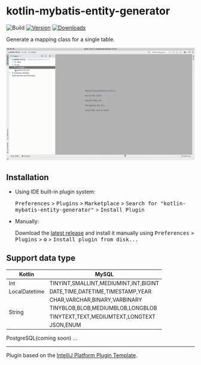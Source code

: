 # kotlin-mybatis-entity-generator

![Build](https://github.com/shuntakeuch1/kotlin-mybatis-entity-generator/workflows/Build/badge.svg)
[![Version](https://img.shields.io/jetbrains/plugin/v/14770-kotlin-mybatis-entity-generator.svg)](https://plugins.jetbrains.com/plugin/14770-kotlin-mybatis-entity-generator)
[![Downloads](https://img.shields.io/jetbrains/plugin/d/14770-kotlin-mybatis-entity-generator.svg)](https://plugins.jetbrains.com/plugin/14770-kotlin-mybatis-entity-generator)

<!-- Plugin description -->
Generate a mapping class for a single table.

<!-- Plugin description end -->

<p><img src="images/demo_v002.gif" width="100%" height="50%"></p>

## Installation

- Using IDE built-in plugin system:

  <kbd>Preferences</kbd> > <kbd>Plugins</kbd> > <kbd>Marketplace</kbd> > <kbd>Search for "kotlin-mybatis-entity-generator"</kbd> >
  <kbd>Install Plugin</kbd>

- Manually:

  Download the [latest release](https://github.com/shuntakeuch1/kotlin-mybatis-entity-generator/releases/latest) and install it manually using
  <kbd>Preferences</kbd> > <kbd>Plugins</kbd> > <kbd>⚙️</kbd> > <kbd>Install plugin from disk...</kbd>

## Support data type

<table>
  <thead>
    <tr>
      <th> Kotlin</th>
      <th> MySQL</th>
    </tr>
  </thead>
  <tbody>
    <tr>
      <td>Int</td>
      <td>TINYINT,SMALLINT,MEDIUMINT,INT,BIGINT</td>
    </tr>
    <tr>
      <td>LocalDatetime</td>
      <td>DATE,TIME,DATETIME,TIMESTAMP,YEAR</td>
    </tr>
    <tr>
      <td rowspan="4">String</td>
      <td>CHAR,VARCHAR,BINARY,VARBINARY</td>
    </tr>
    <tr>
      <td>TINYBLOB,BLOB,MEDIUMBLOB,LONGBLOB</td>
    </tr>
    <tr>
      <td>TINYTEXT,TEXT,MEDIUMTEXT,LONGTEXT</td>
    </tr>
    <tr>
      <td>JSON,ENUM</td>
    </tr>
  </tbody>
</table>

PostgreSQL(coming soon) ...

---
Plugin based on the [IntelliJ Platform Plugin Template][template].

[template]: https://github.com/JetBrains/intellij-platform-plugin-template
